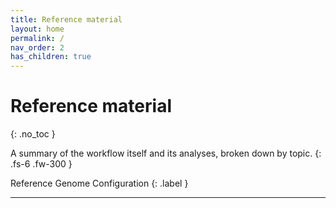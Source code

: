 ```yaml
---
title: Reference material
layout: home
permalink: /
nav_order: 2
has_children: true
---
```


# Reference material
{: .no_toc }

A summary of the workflow itself and its analyses, broken down by topic.
{: .fs-6 .fw-300 }

Reference Genome Configuration
{: .label }

---